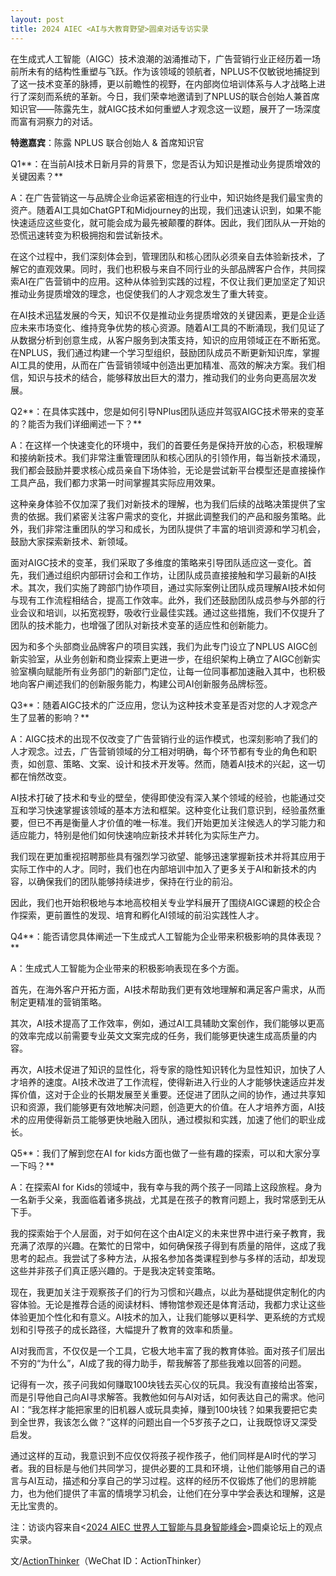 ```yaml
---
layout: post
title: 2024 AIEC <AI与大教育野望>圆桌对话专访实录
---
```


在生成式人工智能（AIGC）技术浪潮的汹涌推动下，广告营销行业正经历着一场前所未有的结构性重塑与飞跃。作为该领域的领航者，NPLUS不仅敏锐地捕捉到了这一技术变革的脉搏，更以前瞻性的视野，在内部岗位培训体系与人才战略上进行了深刻而系统的革新。今日，我们荣幸地邀请到了NPLUS的联合创始人兼首席知识官——陈露先生，就AIGC技术如何重塑人才观念这一议题，展开了一场深度而富有洞察力的对话。
 

**特邀嘉宾**：陈露 NPLUS 联合创始人 & 首席知识官


Q1**：在当前AI技术日新月异的背景下，您是否认为知识是推动业务提质增效的关键因素？**

A：在广告营销这一与品牌企业命运紧密相连的行业中，知识始终是我们最宝贵的资产。随着AI工具如ChatGPT和Midjourney的出现，我们迅速认识到，如果不能快速适应这些变化，就可能会成为最先被颠覆的群体。因此，我们团队从一开始的恐慌迅速转变为积极拥抱和尝试新技术。


在这个过程中，我们深刻体会到，管理团队和核心团队必须亲自去体验新技术，了解它的直观效果。同时，我们也积极与来自不同行业的头部品牌客户合作，共同探索AI在广告营销中的应用。这种从体验到实践的过程，不仅让我们更加坚定了知识推动业务提质增效的理念，也促使我们的人才观念发生了重大转变。

在AI技术迅猛发展的今天，知识不仅是推动业务提质增效的关键因素，更是企业适应未来市场变化、维持竞争优势的核心资源。随着AI工具的不断涌现，我们见证了从数据分析到创意生成，从客户服务到决策支持，知识的应用领域正在不断拓宽。在NPLUS，我们通过构建一个学习型组织，鼓励团队成员不断更新知识库，掌握AI工具的使用，从而在广告营销领域中创造出更加精准、高效的解决方案。我们相信，知识与技术的结合，能够释放出巨大的潜力，推动我们的业务向更高层次发展。


Q2**：在具体实践中，您是如何引导NPlus团队适应并驾驭AIGC技术带来的变革的？能否为我们详细阐述一下？**

A：在这样一个快速变化的环境中，我们的首要任务是保持开放的心态，积极理解和接纳新技术。我们非常注重管理团队和核心团队的引领作用，每当新技术涌现，我们都会鼓励并要求核心成员亲自下场体验，无论是尝试新平台模型还是直接操作工具产品，我们都力求第一时间掌握其实际应用效果。

这种亲身体验不仅加深了我们对新技术的理解，也为我们后续的战略决策提供了宝贵的依据。我们紧密关注客户需求的变化，并据此调整我们的产品和服务策略。此外，我们非常注重团队的学习和成长，为团队提供了丰富的培训资源和学习机会，鼓励大家探索新技术、新领域。

面对AIGC技术的变革，我们采取了多维度的策略来引导团队适应这一变化。首先，我们通过组织内部研讨会和工作坊，让团队成员直接接触和学习最新的AI技术。其次，我们实施了跨部门协作项目，通过实际案例让团队成员理解AI技术如何与现有工作流程相结合，提高工作效率。此外，我们还鼓励团队成员参与外部的行业会议和培训，以拓宽视野，吸收行业最佳实践。通过这些措施，我们不仅提升了团队的技术能力，也增强了团队对新技术变革的适应性和创新能力。

因为和多个头部商业品牌客户的项目实践，我们为此专门设立了NPLUS AIGC创新实验室，从业务创新和商业探索上更进一步，在组织架构上确立了AIGC创新实验室横向赋能所有业务部门的新部门定位，让每一位同事都加速融入其中，也积极地向客户阐述我们的创新服务能力，构建公司AI创新服务品牌标签。

Q3**：随着AIGC技术的广泛应用，您认为这种技术变革是否对您的人才观念产生了显著的影响？**

A：AIGC技术的出现不仅改变了广告营销行业的运作模式，也深刻影响了我们的人才观念。过去，广告营销领域的分工相对明确，每个环节都有专业的角色和职责，如创意、策略、文案、设计和技术开发等。然而，随着AI技术的兴起，这一切都在悄然改变。

AI技术打破了技术和专业的壁垒，使得即使没有深入某个领域的经验，也能通过交互和学习快速掌握该领域的基本方法和框架。这种变化让我们意识到，经验虽然重要，但已不再是衡量人才价值的唯一标准。我们开始更加关注候选人的学习能力和适应能力，特别是他们如何快速响应新技术并转化为实际生产力。

我们现在更加重视招聘那些具有强烈学习欲望、能够迅速掌握新技术并将其应用于实际工作中的人才。同时，我们也在内部培训中加入了更多关于AI和新技术的内容，以确保我们的团队能够持续进步，保持在行业的前沿。

因此，我们也开始积极地与本地高校相关专业学科展开了围绕AIGC课题的校企合作探索，更前置性的发现、培育和孵化AI领域的前沿实践性人才。


Q4**：能否请您具体阐述一下生成式人工智能为企业带来积极影响的具体表现？**

A：生成式人工智能为企业带来的积极影响表现在多个方面。

首先，在海外客户开拓方面，AI技术帮助我们更有效地理解和满足客户需求，从而制定更精准的营销策略。

其次，AI技术提高了工作效率，例如，通过AI工具辅助文案创作，我们能够以更高的效率完成以前需要专业英文文案完成的任务，我们能够更快速生成高质量的内容。

再次，AI技术促进了知识的显性化，将专家的隐性知识转化为显性知识，加快了人才培养的速度。AI技术改进了工作流程，使得新进入行业的人才能够快速适应并发挥价值，这对于企业的长期发展至关重要。还促进了团队之间的协作，通过共享知识和资源，我们能够更有效地解决问题，创造更大的价值。在人才培养方面，AI技术的应用使得新员工能够更快地融入团队，通过模拟和实践，加速了他们的职业成长。


Q5**：我们了解到您在AI for kids方面也做了一些有趣的探索，可以和大家分享一下吗？**

A：在探索AI for Kids的领域中，我有幸与我的两个孩子一同踏上这段旅程。身为一名新手父亲，我面临着诸多挑战，尤其是在孩子的教育问题上，我时常感到无从下手。

我的探索始于个人层面，对于如何在这个由AI定义的未来世界中进行亲子教育，我充满了浓厚的兴趣。在繁忙的日常中，如何确保孩子得到有质量的陪伴，这成了我思考的起点。我尝试了多种方法，从报名参加各类课程到参与多样的活动，却发现这些并非孩子们真正感兴趣的。于是我决定转变策略。 

现在，我更加关注于观察孩子们的行为习惯和兴趣点，以此为基础提供定制化的内容体验。无论是推荐合适的阅读材料、博物馆参观还是体育活动，我都力求让这些体验更加个性化和有意义。AI技术的加入，让我们能够以更科学、更系统的方式规划和引导孩子的成长路径，大幅提升了教育的效率和质量。

AI对我而言，不仅仅是一个工具，它极大地丰富了我的教育体验。面对孩子们层出不穷的“为什么”，AI成了我的得力助手，帮我解答了那些我难以回答的问题。

记得有一次，孩子问我如何赚取100块钱去买心仪的玩具。我没有直接给出答案，而是引导他自己向AI寻求解答。我教他如何与AI对话，如何表达自己的需求。他问AI：“我怎样才能把家里的旧机器人或玩具卖掉，赚到100块钱？如果我要把它卖到全世界，我该怎么做？”这样的问题出自一个5岁孩子之口，让我既惊讶又深受启发。

通过这样的互动，我意识到不应仅仅将孩子视作孩子，他们同样是AI时代的学习者。我的目标是与他们共同学习，提供必要的工具和环境，让他们能够用自己的语言与AI互动，描述和分享自己的学习过程。这样的经历不仅锻炼了他们的思辨能力，也为他们提供了丰富的情境学习机会，让他们在分享中学会表达和理解，这是无比宝贵的。

注：访谈内容来自<[2024 AIEC 世界人工智能与具身智能峰会](https://mp.weixin.qq.com/s/ydvDzP4gs6cHnM4X9lAEoA)>圆桌论坛上的观点实录。


文/[ActionThinker](https://actionthinker.com/)（WeChat ID：ActionThinker）


